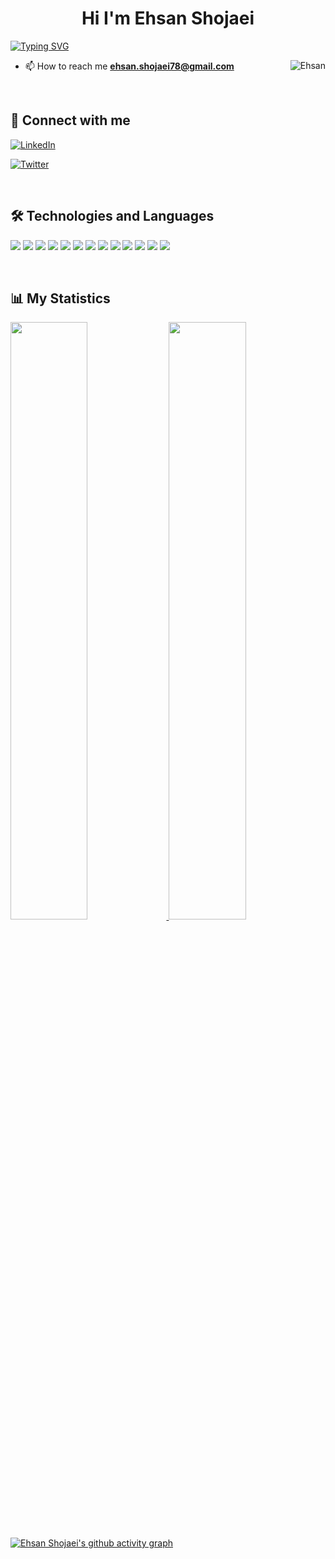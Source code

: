 <h1 align="center">Hi  I'm Ehsan Shojaei </h1>


[![Typing SVG](https://readme-typing-svg.herokuapp.com?size=19&color=0F9DAE&background=FF2C0000&multiline=true&lines=Blockchain+Developer)](https://git.io/typing-svg)

<p>
  <img align="right" src="https://raw.githubusercontent.com/mayankchaudhary26/Cool-Readme-ideas/master/data/giphy.gif" alt="Ehsan"/>
  </p> 
  



- 📫 How to reach me **ehsan.shojaei78@gmail.com**

<!-- - ⚡ Fun fact :- music and code are the reasons to live. -->

<br>

## 📠 Connect with me

<p align="left">
  <a href="https://www.linkedin.com/in/ehsan-shojaei-2567bb181/" target="blank">

![LinkedIn](https://img.shields.io/badge/LinkedIn-0077B5?style=for-the-badge&logo=linkedin&logoColor=white)
</a>
  
<a href="https://twitter.com/ehsanshojaeiiii" target="blank">

![Twitter](https://img.shields.io/badge/Twitter-1DA1F2?style=for-the-badge&logo=twitter&logoColor=white)
</a>


</p>

<br>

## 🛠 Technologies and Languages
![](https://img.shields.io/badge/Code-Python-informational?style=flat&logo=Python&logoColor=white&color=37367b)
![](https://img.shields.io/badge/Code-Solidity-informational?style=flat&logo=Solidity&logoColor=white&color=37367b)
![](https://img.shields.io/badge/Code-Etheruem-informational?style=flat&logo=Etheruem&logoColor=white&color=37367b)
![](https://img.shields.io/badge/Code-Nodejs-informational?style=flat&logo=nodedotjs&logoColor=white&color=37367b)
![](https://img.shields.io/badge/Code-Go-informational?style=flat&logo=Go&logoColor=white&color=37367b)
![](https://img.shields.io/badge/Code-Java-informational?style=flat&logo=Java&logoColor=white&color=37367b)
![](https://img.shields.io/badge/Code-React-informational?style=flat&logo=react&logoColor=white&color=37367b)
![](https://img.shields.io/badge/Code-JavaScript-informational?style=flat&logo=JavaScript&logoColor=white&color=37367b)
![](https://img.shields.io/badge/Code-TypeScript-informational?style=flat&logo=TypeScript&logoColor=white&color=37367b)
![](https://img.shields.io/badge/Code-MongoDB-informational?style=flat&logo=MongoDB&logoColor=white&color=37367b)
![](https://img.shields.io/badge/Code-PostgreSQL-informational?style=flat&logo=PostgreSQL&logoColor=white&color=37367b)
![](https://img.shields.io/badge/Code-Docker-informational?style=flat&logo=Docker&logoColor=white&color=37367b)
![](https://img.shields.io/badge/Code-Git-informational?style=flat&logo=Git&logoColor=white&color=37367b)
<p align="left">


</p>

<br>

## 📊 My Statistics

<p align="left">
  <a href="https://abhigyantrips.dev/">
  <img width="49.5%" src="https://github-readme-stats.vercel.app/api?username=ehsanshojaeiiii&show_icons=true&theme=ayu-mirage&hide_border=true" />
    <img width="49.5%" src="https://github-readme-streak-stats.herokuapp.com/?user=ehsanshojaeiiii&theme=ayu-mirage&hide_border=true" />
  </a>
</p>

[![Ehsan Shojaei's github activity graph](https://activity-graph.herokuapp.com/graph?username=ehsanshojaeiiii&theme=react-dark	)](https://github.com/ehsanshojaeiiii/github-readme-activity-graph)
